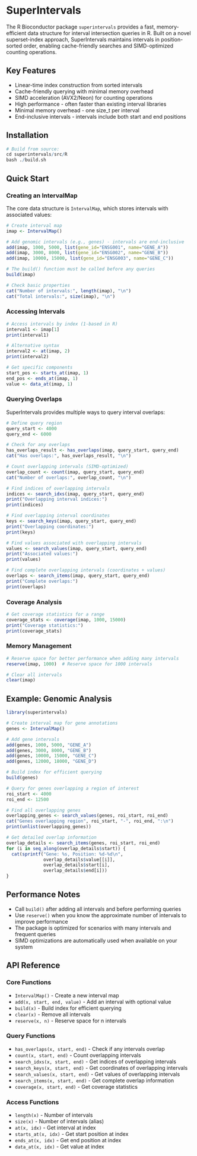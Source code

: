 # SuperIntervals

The R Bioconductor package `superintervals` provides a fast, memory-efficient data structure for interval intersection queries in R.
Built on a novel superset-index approach, SuperIntervals maintains intervals in position-sorted order,
enabling cache-friendly searches and SIMD-optimized counting operations.

## Key Features

- Linear-time index construction from sorted intervals
- Cache-friendly querying with minimal memory overhead
- SIMD acceleration (AVX2/Neon) for counting operations
- High performance - often faster than existing interval libraries
- Minimal memory overhead - one size_t per interval
- End-inclusive intervals - intervals include both start and end positions

## Installation

```r
# Build from source:
cd superintervals/src/R
bash ./build.sh
```

## Quick Start

### Creating an IntervalMap

The core data structure is `IntervalMap`, which stores intervals with associated values:

```r
# Create interval map
imap <- IntervalMap()

# Add genomic intervals (e.g., genes) - intervals are end-inclusive
add(imap, 1000, 5000, list(gene_id="ENSG001", name="GENE_A"))
add(imap, 3000, 8000, list(gene_id="ENSG002", name="GENE_B")) 
add(imap, 10000, 15000, list(gene_id="ENSG003", name="GENE_C"))

# The build() function must be called before any queries
build(imap)

# Check basic properties
cat("Number of intervals:", length(imap), "\n")
cat("Total intervals:", size(imap), "\n")
```

### Accessing Intervals

```r
# Access intervals by index (1-based in R)
interval1 <- imap[1]
print(interval1)

# Alternative syntax
interval2 <- at(imap, 2)
print(interval2)

# Get specific components
start_pos <- starts_at(imap, 1)
end_pos <- ends_at(imap, 1)
value <- data_at(imap, 1)
```

### Querying Overlaps

SuperIntervals provides multiple ways to query interval overlaps:

```r
# Define query region
query_start <- 4000
query_end <- 6000

# Check for any overlaps
has_overlaps_result <- has_overlaps(imap, query_start, query_end)
cat("Has overlaps:", has_overlaps_result, "\n")

# Count overlapping intervals (SIMD-optimized)
overlap_count <- count(imap, query_start, query_end)
cat("Number of overlaps:", overlap_count, "\n")

# Find indices of overlapping intervals
indices <- search_idxs(imap, query_start, query_end)
print("Overlapping interval indices:")
print(indices)

# Find overlapping interval coordinates
keys <- search_keys(imap, query_start, query_end)
print("Overlapping coordinates:")
print(keys)

# Find values associated with overlapping intervals
values <- search_values(imap, query_start, query_end)
print("Associated values:")
print(values)

# Find complete overlapping intervals (coordinates + values)
overlaps <- search_items(imap, query_start, query_end)
print("Complete overlaps:")
print(overlaps)
```

### Coverage Analysis

```r
# Get coverage statistics for a range
coverage_stats <- coverage(imap, 1000, 15000)
print("Coverage statistics:")
print(coverage_stats)
```

### Memory Management

```r
# Reserve space for better performance when adding many intervals
reserve(imap, 1000)  # Reserve space for 1000 intervals

# Clear all intervals
clear(imap)
```

## Example: Genomic Analysis

```r
library(superintervals)

# Create interval map for gene annotations
genes <- IntervalMap()

# Add gene intervals
add(genes, 1000, 5000, "GENE_A")
add(genes, 3000, 8000, "GENE_B")
add(genes, 10000, 15000, "GENE_C")
add(genes, 12000, 18000, "GENE_D")

# Build index for efficient querying
build(genes)

# Query for genes overlapping a region of interest
roi_start <- 4000
roi_end <- 12500

# Find all overlapping genes
overlapping_genes <- search_values(genes, roi_start, roi_end)
cat("Genes overlapping region", roi_start, "-", roi_end, ":\n")
print(unlist(overlapping_genes))

# Get detailed overlap information
overlap_details <- search_items(genes, roi_start, roi_end)
for (i in seq_along(overlap_details$start)) {
  cat(sprintf("Gene: %s, Position: %d-%d\n", 
              overlap_details$value[[i]], 
              overlap_details$start[i], 
              overlap_details$end[i]))
}
```

## Performance Notes

- Call `build()` after adding all intervals and before performing queries
- Use `reserve()` when you know the approximate number of intervals to improve performance
- The package is optimized for scenarios with many intervals and frequent queries
- SIMD optimizations are automatically used when available on your system

## API Reference

### Core Functions
- `IntervalMap()` - Create a new interval map
- `add(x, start, end, value)` - Add an interval with optional value
- `build(x)` - Build index for efficient querying
- `clear(x)` - Remove all intervals
- `reserve(x, n)` - Reserve space for n intervals

### Query Functions
- `has_overlaps(x, start, end)` - Check if any intervals overlap
- `count(x, start, end)` - Count overlapping intervals
- `search_idxs(x, start, end)` - Get indices of overlapping intervals
- `search_keys(x, start, end)` - Get coordinates of overlapping intervals  
- `search_values(x, start, end)` - Get values of overlapping intervals
- `search_items(x, start, end)` - Get complete overlap information
- `coverage(x, start, end)` - Get coverage statistics

### Access Functions
- `length(x)` - Number of intervals
- `size(x)` - Number of intervals (alias)
- `at(x, idx)` - Get interval at index
- `starts_at(x, idx)` - Get start position at index
- `ends_at(x, idx)` - Get end position at index  
- `data_at(x, idx)` - Get value at index